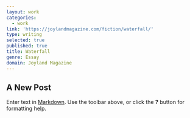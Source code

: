 ```yaml
---
layout: work
categories:
  - work
link: 'https://joylandmagazine.com/fiction/waterfall/'
type: writing
selected: true
published: true
title: Waterfall
genre: Essay
domain: Joyland Magazine
---
```

## A New Post

Enter text in [Markdown](http://daringfireball.net/projects/markdown/). Use the toolbar above, or click the **?** button for formatting help.
